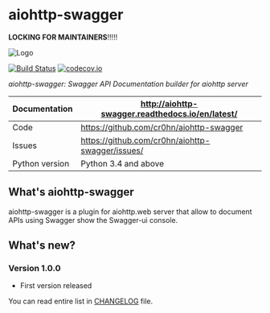 aiohttp-swagger
===============

**LOCKING FOR MAINTAINERS**!!!!!

![Logo](doc/source/_static/logo.png)

[![Build Status](https://travis-ci.org/cr0hn/aiohttp-swagger.svg?branch=master)](https://travis-ci.org/cr0hn/aiohttp-swagger)
[![codecov.io](https://codecov.io/github/cr0hn/aiohttp-swagger/coverage.svg?branch=master)](https://codecov.io/github/cr0hn/aiohttp-swagger)

*aiohttp-swagger: Swagger API Documentation builder for aiohttp server*

Documentation |  http://aiohttp-swagger.readthedocs.io/en/latest/
------------- | -------------------------------------------------
Code | https://github.com/cr0hn/aiohttp-swagger
Issues | https://github.com/cr0hn/aiohttp-swagger/issues/
Python version | Python 3.4 and above

What's aiohttp-swagger
----------------------

aiohttp-swagger is a plugin for aiohttp.web server that allow to document APIs using Swagger show the Swagger-ui console.

What's new?
-----------

### Version 1.0.0

- First version released

You can read entire list in [CHANGELOG](https://github.com/cr0hn/aiohttp-swagger/blob/master/CHANGELOG) file.
